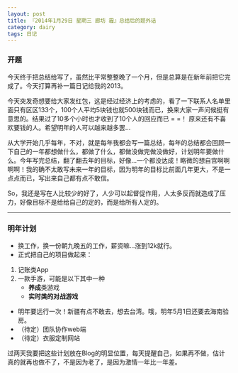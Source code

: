 ```yaml
---
layout: post
title: 『2014年1月29日 星期三 廊坊 霾』总结后的题外话
category: dairy
tags: 日记
---
```

### **开题**

今天终于把总结给写了，虽然比平常整整晚了一个月，但是总算是在新年前把它完成了。今天打算再补一篇日记给我的2013。

今天突发奇想要给大家发红包，这是经过经济上的考虑的，看了一下联系人名单里面只有区区133个，100个人平均5块钱也就500块钱而已，换来大家一声问候挺有意思的。结果过了10多个小时也才收到了10个人的回应而已 = =！ 原来还有不喜欢要钱的人。希望明年的人可以越来越多罢...

从大学开始几乎每年，不对，就是每年我都会写一篇总结，每年的总结都会回顾一下自己的一年都想做什么，都做了什么，都做没做完做没做好，计划明年要做什么。今年写完总结，翻了翻去年的目标，好像...一个都没达成！略微的想自宫啊啊啊啊！我的确不太敢写未来一年的目标，因为明年的目标比前面几年更大，不是一点点而已，写出来自己都有点不敢信。

So，我还是写在人比较少的好了，人少可以起督促作用，人太多反而就造成了压力，好像目标不是给给自己的定的，而是给所有人定的。

- - -


### **明年计划**
- 换工作，换一份朝九晚五的工作，薪资嘛...涨到12k就行。
- 正式把自己的项目做起来：
1. 记账类App
2. 一款手游，可能是以下其中一种
	- **养成**类游戏
	- **实时类的对战游戏**
- 明年要远行一次！新疆有点不敢去，想去台湾。哦，明年5月1日还要去海南验房。
-  （待定）团队协作web端
- （待定）衣服定制网站

过两天我要把这些计划放在Blog的明显位置，每天提醒自己，如果再不做，估计真的就再也做不了，不是因为老了，是因为激情一年比一年差。
